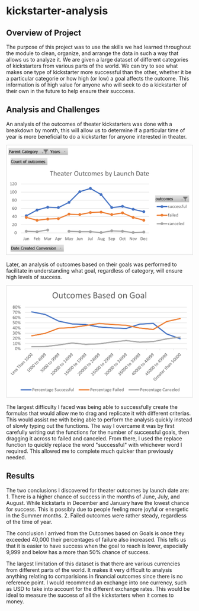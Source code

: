 # kickstarter-analysis

## Overview of Project
  The purpose of this project was to use the skills we had learned throughout the module to clean, organize, and arrange the data in such a way that allows us to analyze it. We are given a large dataset of different categories of kickstarters from various parts of the world. We can try to see what makes one type of kickstarter more successful than the other, whether it be a particular categorie or how high (or low) a goal affects the outcome. This information is of high value for anyone who will seek to do a kickstarter of their own in the future to help ensure their succcess.
  
## Analysis and Challenges
  An analysis of the outcomes of theater kickstarters was done with a breakdown by month, this will allow us to determine if a particular time of year is more beneficial to do a kickstarter for anyone interested in theater.
  
  ![alt text](resources/Theater_Outcomes_vs_Launch.png)
  
  Later, an analysis of outcomes based on their goals was performed to facilitate in understanding what goal, regardless of category, will ensure high levels of success.
  
  ![alt text](resources/Outcomes_vs_Goals.png)
  
  The largest difficulty I faced was being able to successfully create the formulas that would allow me to drag and replicate it with different criterias. This would assist me with being able to perform the analysis quickly instead of slowly typing out the functions. The way I overcame it was by first carefully writing out the functions for the number of successful goals, then dragging it across to failed and canceled. From there, I used the replace function to quickly replace the word "successful" with whichever word I required. This allowed me to complete much quicker than previously needed.
 
## Results

  The two conclusions I discovered for theater outcomes by launch date are:
    1. There is a higher chance of success in the months of June, July, and August. While kickstarts in December and January have the lowest chance for success. This is possibly due to people feeling more joyful or energetic in the Summer months.
    2. Failed outcomes were rather steady, regardless of the time of year.
  
  The conclusion I arrived from the Outcomes based on Goals is once they exceeded 40,000 their percentages of failure also increased. This tells us that it is easier to have success when the goal to reach is lower, especially 9,999 and below has a more than 50% chance of success.
  
  The largest limitation of this dataset is that there are various currencies from different parts of the world. It makes it very difficult to analysis anything relating to comparisions in financial outcomes since there is no reference point. I would recommend an exchange into one currency, such as USD to take into account for the different exchange rates. This would be ideal to measure the success of all the kickstarters when it comes to money.

